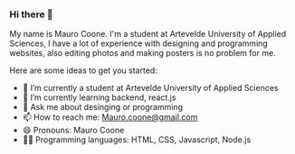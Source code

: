 ### Hi there 👋
My name is Mauro Coone. I'm a student at Artevelde University of Applied Sciences, I have a lot of experience with designing and programming websites, also editing photos and making posters is no problem for me.

Here are some ideas to get you started:

- 🔭 I’m currently a student at Artevelde University of Applied Sciences
- 🌱 I’m currently learning backend, react.js
- 💬 Ask me about desinging or programming
- 📫 How to reach me: Mauro.coone@gmail.com
- 😄 Pronouns: Mauro Coone
- 👨‍🏫 Programming languages: HTML, CSS, Javascript, Node.js
